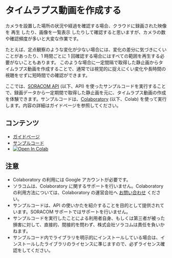 # タイムラプス動画を作成する

カメラを設置した場所の状況や経過を確認する場合、クラウドに録画された映像を 再生 したり、画像を一覧表示 したりして確認すると思いますが、カメラの数や確認頻度が多いと大変な作業です。

たとえば、定点観察のような変化が少ない場合には、変化の差分に気づきにくいことがあったり、1 時間ごとに 1 回確認する場合にはすべての範囲を再生する必要がないこともあります。 このような場合に一定間隔で取得した静止画からタイムラプス動画を作成することで、通常では視覚的に捉えにくい変化や長時間の視聴をせずに短時間での確認ができます。

ここでは、[SORACOM API](https://users.soracom.io/ja-jp/tools/api/) (以下、API)  を使ったサンプルコードを実行することで、録画データから一定期間で取得した静止画を元に、タイムラプス動画の作成を体験できます。サンプルコードは、[Colaboratory](https://colab.research.google.com/) (以下、Colab) を使って実行します。内容の詳細はガイドページを参照してください。

## コンテンツ
 -  [ガイドページ](https://users.soracom.io/ja-jp/guides/soracom-cloud-camera-services/api-examples-creating-time-lapse-video/)
-  [サンプルコード](https://github.com/soracom-labs/sora-cam-api-examples/tree/main/creating-time-lapse-video/)
- [![Open In Colab](https://colab.research.google.com/assets/colab-badge.svg)](https://colab.research.google.com/github/soracom-labs/sora-cam-api-examples/blob/main/creating-time-lapse-video/api-examples-creating-time-lapse-video.ipynb)

## 注意

- Colaboratory の利用には Google アカウントが必要です。
- ソラコムは、Colaboratory に関するサポートを行いません。Colaboratory の利用方法については、Colaboratory の運営会社へ [お問い合わせ](https://research.google.com/colaboratory/faq.html) ください。
- サンプルコードは、API の使いかたを紹介することを目的として提供されています。SORACOM サポートではサポートを行いません。
- サンプルコードを実行したことによる利用者自身、もしくは第三者が被った損害に対して、直接的、間接的を問わず、株式会社ソラコムは責任を負いかねます。
- サンブルコード内でライブラリを明示的にインストールしている場合は、インストールしたライブラリのライセンスに準じますので、必ずライセンス確認をしてください。